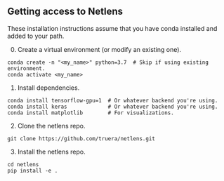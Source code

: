 ## Getting access to Netlens

These installation instructions assume that you have conda installed and added to your path.

0. Create a virtual environment (or modify an existing one).
```
conda create -n "<my_name>" python=3.7  # Skip if using existing environment.
conda activate <my_name>
```
 
1. Install dependencies.
```
conda install tensorflow-gpu=1  # Or whatever backend you're using.
conda install keras             # Or whatever backend you're using.
conda install matplotlib        # For visualizations.
```

2. Clone the netlens repo.
```
git clone https://github.com/truera/netlens.git
```

3. Install the netlens repo.
```
cd netlens
pip install -e .
```


